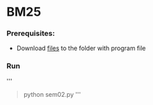 # BM25

### Prerequisites:
* Download [files](https://drive.google.com/drive/folders/1VJG_vHSLAqupPKlo-Pw68b_LUl7YqjXG?usp=sharing) to the folder with program file

### Run
'''
> python sem02.py
'''
